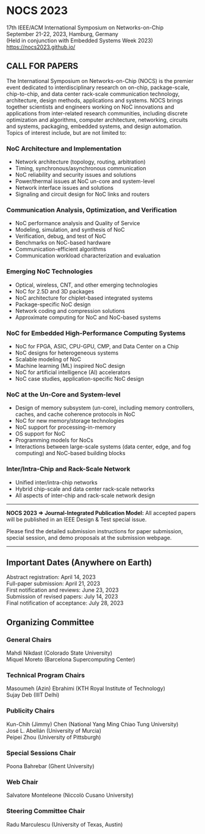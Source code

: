 NOCS 2023
=========

17th IEEE/ACM International Symposium on Networks-on-Chip  
September 21-22, 2023, Hamburg, Germany  
(Held in conjunction with Embedded Systems Week 2023)  
https://nocs2023.github.io/  

## CALL FOR PAPERS

The International Symposium on Networks-on-Chip (NOCS) is the premier event dedicated to interdisciplinary research on on-chip, package-scale, chip-to-chip, and data center rack-scale communication technology, architecture, design methods, applications and systems. NOCS brings together scientists and engineers working on NoC innovations and applications from inter-related research communities, including discrete optimization and algorithms, computer architecture, networking, circuits and systems, packaging, embedded systems, and design automation. Topics of interest include, but are not limited to:

### NoC Architecture and Implementation
- Network architecture (topology, routing, arbitration)
- Timing, synchronous/asynchronous communication
- NoC reliability and security issues and solutions
- Power/thermal issues at NoC un-core and system-level
- Network interface issues and solutions
- Signaling and circuit design for NoC links and routers

### Communication Analysis, Optimization, and Verification
- NoC performance analysis and Quality of Service
- Modeling, simulation, and synthesis of NoC
- Verification, debug, and test of NoC
- Benchmarks on NoC-based hardware
- Communication-efficient algorithms
- Communication workload characterization and evaluation

### Emerging NoC Technologies
- Optical, wireless, CNT, and other emerging technologies
- NoC for 2.5D and 3D packages
- NoC architecture for chiplet-based integrated systems
- Package-specific NoC design
- Network coding and compression solutions
- Approximate computing for NoC and NoC-based systems

### NoC for Embedded High-Performance Computing Systems
- NoC for FPGA, ASIC, CPU-GPU, CMP, and Data Center on a Chip
- NoC designs for heterogeneous systems
- Scalable modeling of NoC
- Machine learning (ML) inspired NoC design
- NoC for artificial intelligence (AI) accelerators
- NoC case studies, application-specific NoC design

### NoC at the Un-Core and System-level
- Design of memory subsystem (un-core), including memory controllers, caches, and cache coherence protocols in NoC
- NoC for new memory/storage technologies
- NoC support for processing-in-memory
- OS support for NoC
- Programming models for NoCs
- Interactions between large-scale systems (data center, edge, and fog computing) and NoC-based building blocks


### Inter/Intra-Chip and Rack-Scale Network
- Unified inter/intra-chip networks
- Hybrid chip-scale and data center rack-scale networks
- All aspects of inter-chip and rack-scale network design


--------------------------------------------------------------------------------

**NOCS 2023 => Journal-Integrated Publication Model:** All accepted papers will be published in an IEEE Design & Test special issue.

Please find the detailed submission instructions for paper submission, special session, and demo proposals at the submission webpage.

--------------------------------------------------------------------------------

## Important Dates (Anywhere on Earth)
Abstract registration: April 14, 2023  
Full-paper submission: April 21, 2023  
First notification and reviews: June 23, 2023  
Submission of revised papers: July 14, 2023  
Final notification of acceptance: July 28, 2023  

## Organizing Committee

### General Chairs
Mahdi Nikdast (Colorado State University)  
Miquel Moreto (Barcelona Supercomputing Center)  

### Technical Program Chairs
Masoumeh (Azin) Ebrahimi (KTH Royal Institute of Technology)  
Sujay Deb (IIIT Delhi)  

### Publicity Chairs
Kun-Chih (Jimmy) Chen (National Yang Ming Chiao Tung University)  
José L. Abellán (University of Murcia)  
Peipei Zhou (University of Pittsburgh)  

### Special Sessions Chair
Poona Bahrebar (Ghent University)  

### Web Chair
Salvatore Monteleone (Niccolò Cusano University)  

### Steering Committee Chair
Radu Marculescu (University of Texas, Austin)  
